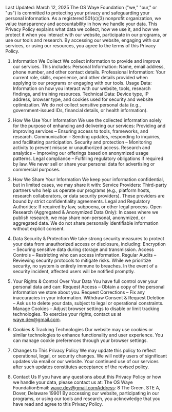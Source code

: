 Last Updated: March 12, 2025
The OS Waye Foundation ("we," "our," or "us") is committed to protecting your privacy and safeguarding your personal information. As a registered 501(c)(3) nonprofit organization, we value transparency and accountability in how we handle your data. This Privacy Policy explains what data we collect, how we use it, and how we protect it when you interact with our website, participate in our programs, or use our tools and research. By accessing our website, engaging with our services, or using our resources, you agree to the terms of this Privacy Policy.

1. Information We Collect
We collect information to provide and improve our services. This includes:
Personal Information: Name, email address, phone number, and other contact details.
Professional Information: Your current role, skills, experience, and other details provided when applying to our programs or engaging with our tools.
Usage Data: Information on how you interact with our website, tools, research findings, and training resources.
Technical Data: Device type, IP address, browser type, and cookies used for security and website optimization.
We do not collect sensitive personal data (e.g., government-issued IDs, financial details, or health information).

2. How We Use Your Information
We use the collected information solely for the purpose of enhancing and delivering our services:
Providing and improving services – Ensuring access to tools, frameworks, and research.
Communication – Sending updates, responding to inquiries, and facilitating participation.
Security and protection – Monitoring activity to prevent misuse or unauthorized access.
Research and analytics – Improving our offerings based on anonymized usage patterns.
Legal compliance – Fulfilling regulatory obligations if required by law.
We never sell or share your personal data for advertising or commercial purposes.

3. How We Share Your Information
We keep your information confidential, but in limited cases, we may share it with:
Service Providers: Third-party partners who help us operate our programs (e.g., platform hosts, research collaborators, or data security providers). These providers are bound by strict confidentiality agreements.
Legal and Regulatory Authorities: If required by law, subpoena, or other legal process.
Open Research (Aggregated & Anonymized Data Only): In cases where we publish research, we may share non-personal, anonymized, or aggregated data.
We do not share personally identifiable information without explicit consent.

4. Data Security & Protection
We take strong security measures to protect your data from unauthorized access or disclosure, including:
Encryption – Securing sensitive data during storage and transmission.
Access Controls – Restricting who can access information.
Regular Audits – Reviewing security protocols to mitigate risks.
While we prioritize security, no system is entirely immune to breaches. In the event of a security incident, affected users will be notified promptly.

5. Your Rights & Control Over Your Data
You have full control over your personal data and can:
Request Access – Obtain a copy of the personal information we store about you.
Request Corrections – Fix any inaccuracies in your information.
Withdraw Consent & Request Deletion – Ask us to delete your data, subject to legal or operational constraints.
Manage Cookies – Adjust browser settings to disable or limit tracking technologies.
To exercise your rights, contact us at waye.dev@gmail.com.

6. Cookies & Tracking Technologies
Our website may use cookies or similar technologies to enhance functionality and user experience. You can manage cookie preferences through your browser settings.

7. Changes to This Privacy Policy
We may update this policy to reflect operational, legal, or security changes. We will notify users of significant updates via email or our website. Your continued use of our services after such updates constitutes acceptance of the revised policy.

8. Contact Us
If you have any questions about this Privacy Policy or how we handle your data, please contact us at:
The OS Waye FoundationEmail: waye.dev@gmail.comAddress: 8 The Green, STE A, Dover, Delaware 19901
By accessing our website, participating in our programs, or using our tools and research, you acknowledge that you have read and agree to this Privacy Policy.